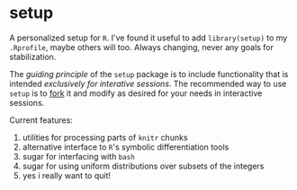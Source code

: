 setup
=====

A personalized setup for `R`.  I've found it useful to add
`library(setup)` to my `.Rprofile`, maybe others will too.  Always
changing, never any goals for stabilization.

The *guiding principle* of the `setup` package is to include
functionality that is intended *exclusively for interative sessions*.
The recommended way to use `setup` is to
[fork](https://help.github.com/articles/fork-a-repo/) it and modify as
desired for your needs in interactive sessions.

Current features:

1. utilities for processing parts of `knitr` chunks
2. alternative interface to `R`'s symbolic differentiation tools
3. sugar for interfacing with `bash`
4. sugar for using uniform distributions over subsets of the integers
5. yes i really want to quit!
